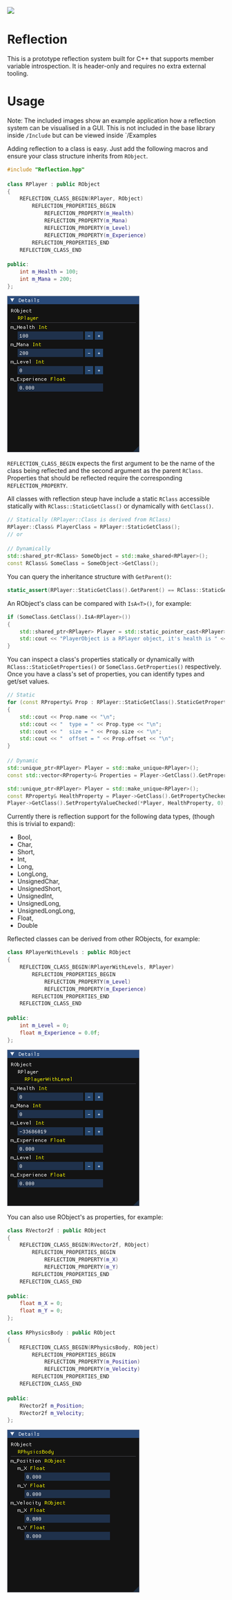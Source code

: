 ![](Resources/reflection.gif)

# Reflection

This is a prototype reflection system built for C++ that supports member variable introspection. It is header-only and requires no extra external tooling.

# Usage

Note: The included images show an example application how a reflection system can be visualised in a GUI. This is not included in the base library inside `/Include` but can be viewed inside `/Examples

Adding reflection to a class is easy. Just add the following macros and ensure your class structure inherits from `RObject`.

```cpp
#include "Reflection.hpp"

class RPlayer : public RObject
{
    REFLECTION_CLASS_BEGIN(RPlayer, RObject)
        REFLECTION_PROPERTIES_BEGIN
            REFLECTION_PROPERTY(m_Health)
            REFLECTION_PROPERTY(m_Mana)
            REFLECTION_PROPERTY(m_Level)
            REFLECTION_PROPERTY(m_Experience)
        REFLECTION_PROPERTIES_END
    REFLECTION_CLASS_END

public:
    int m_Health = 100;
    int m_Mana = 200;
};
```

![](Resources/SimpleGUI_0.png)

`REFLECTION_CLASS_BEGIN` expects the first argument to be the name of the class being reflected and the second argument as the parent `RClass`. Properties that should be reflected require the corresponding `REFLECTION_PROPERTY`.

All classes with reflection steup have include a static `RClass` accessible statically with `RClass::StaticGetClass()` or dynamically with `GetClass()`.

```cpp
// Statically (RPlayer::Class is derived from RClass)
RPlayer::Class& PlayerClass = RPlayer::StaticGetClass();
// or

// Dynamically
std::shared_ptr<RClass> SomeObject = std::make_shared<RPlayer>();
const RClass& SomeClass = SomeObject->GetClass();
```

You can query the inheritance structure with `GetParent()`:

```cpp
static_assert(RPlayer::StaticGetClass().GetParent() == RClass::StaticGetClass());
```

An RObject's class can be compared with `IsA<T>()`, for example:

```cpp
if (SomeClass.GetClass().IsA<RPlayer>())
{
    std::shared_ptr<RPlayer> Player = std::static_pointer_cast<RPlayer>(SomeObject);
    std::cout << "PlayerObject is a RPlayer object, it's health is " << Player._MHealth << std::endl;
}
```

You can inspect a class's properties statically or dynamically with `RClass::StaticGetProperties()` or `SomeClass.GetProperties()` respectively. Once you have a class's set of properties, you can identify types and get/set values.

```cpp
// Static
for (const RProperty& Prop : RPlayer::StaticGetClass().StaticGetProperties())
{
    std::cout << Prop.name << "\n";
    std::cout << "  type = " << Prop.type << "\n";
    std::cout << "  size = " << Prop.size << "\n";
    std::cout << "  offset = " << Prop.offset << "\n";
}

// Dynamic
std::unique_ptr<RPlayer> Player = std::make_unique<RPlayer>();
const std::vector<RProperty>& Properties = Player->GetClass().GetProperties();
```

```cpp
std::unique_ptr<RPlayer> Player = std::make_unique<RPlayer>();
const RProperty& HealthProperty = Player->GetClass().GetPropertyChecked("m_Health");
Player->GetClass().SetPropertyValueChecked(*Player, HealthProperty, 0);
```

Currently there is reflection support for the following data types, (though this is trivial to expand):

* Bool,
* Char,
* Short,
* Int,
* Long,
* LongLong,
* UnsignedChar,
* UnsignedShort,
* UnsignedInt,
* UnsignedLong,
* UnsignedLongLong,
* Float,
* Double

Reflected classes can be derived from other RObjects, for example:

```cpp
class RPlayerWithLevels : public RObject
{
    REFLECTION_CLASS_BEGIN(RPlayerWithLevels, RPlayer)
        REFLECTION_PROPERTIES_BEGIN
            REFLECTION_PROPERTY(m_Level)
            REFLECTION_PROPERTY(m_Experience)
        REFLECTION_PROPERTIES_END
    REFLECTION_CLASS_END

public:
    int m_Level = 0;
    float m_Experience = 0.0f;
};
```

![](Resources/SimpleGUI_1.png)

You can also use RObject's as properties, for example:

```cpp
class RVector2f : public RObject
{
    REFLECTION_CLASS_BEGIN(RVector2f, RObject)
        REFLECTION_PROPERTIES_BEGIN
            REFLECTION_PROPERTY(m_X)
            REFLECTION_PROPERTY(m_Y)
        REFLECTION_PROPERTIES_END
    REFLECTION_CLASS_END

public:
    float m_X = 0;
    float m_Y = 0;
};

class RPhysicsBody : public RObject
{
    REFLECTION_CLASS_BEGIN(RPhysicsBody, RObject)
        REFLECTION_PROPERTIES_BEGIN
            REFLECTION_PROPERTY(m_Position)
            REFLECTION_PROPERTY(m_Velocity)
        REFLECTION_PROPERTIES_END
    REFLECTION_CLASS_END

public:
    RVector2f m_Position;
    RVector2f m_Velocity;
};
```

![](Resources/SimpleGUI_2.png)